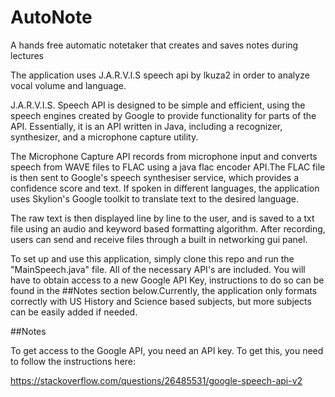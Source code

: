 # AutoNote

A hands free automatic notetaker that creates and saves notes during lectures

The application uses J.A.R.V.I.S speech api by lkuza2 in order to analyze vocal volume and language. 

J.A.R.V.I.S. Speech API is designed to be simple and efficient, using the speech engines created by Google to provide functionality for parts of the API. Essentially, it is an API written in Java, including a recognizer, synthesizer, and a microphone capture utility.

The Microphone Capture API records from microphone input and converts speech from WAVE files to FLAC using a java flac encoder API.The FLAC file is then sent to Google's speech synthesiser service, which provides a confidence score and text. If spoken in different languages, the application uses Skylion's Google toolkit to translate text to the desired language. 

The raw text is then displayed line by line to the user, and is saved to a txt file using an audio and keyword based formatting algorithm. After recording, users can send and receive files through a built in networking gui panel. 

To set up and use this application, simply clone this repo and run the "MainSpeech.java" file. All of the necessary API's are included. You will have to obtain access to a new Google API Key, instructions to do so can be found in the ##Notes section below.Currently, the application only formats correctly with US History and Science based subjects, but more subjects can be easily added if needed. 

##Notes

To get access to the Google API, you need an API key. To get this, you need to follow the instructions here:

https://stackoverflow.com/questions/26485531/google-speech-api-v2

